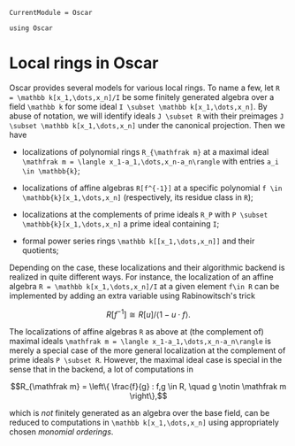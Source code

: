 ```@meta
CurrentModule = Oscar
```

```@setup oscar
using Oscar
```

# Local rings in Oscar

Oscar provides several models for various local rings. To name a few, let ``R = \mathbb k[x_1,\dots,x_n]/I`` be some finitely generated algebra over a field ``\mathbb k`` for some ideal ``I \subset \mathbb k[x_1,\dots,x_n]``. By abuse of notation, we will identify ideals ``J \subset R`` with their preimages 
``J \subset \mathbb k[x_1,\dots,x_n]`` under the canonical projection. Then we have


* localizations of polynomial rings ``R_{\mathfrak m}`` at a maximal ideal ``\mathfrak m = \langle x_1-a_1,\dots,x_n-a_n\rangle`` with entries ``a_i \in \mathbb{k}``;

* localizations of affine algebras ``R[f^{-1}]`` at a specific polynomial ``f \in \mathbb{k}[x_1,\dots,x_n]`` (respectively, its residue class in ``R``);

* localizations at the complements of prime ideals ``R_P`` with ``P \subset \mathbb{k}[x_1,\dots,x_n]`` a prime ideal containing ``I``;

* formal power series rings ``\mathbb k[[x_1,\dots,x_n]]`` and their quotients;

Depending on the case, these localizations and their algorithmic backend is realized in quite different ways. For instance, the localization of an affine algebra ``R = \mathbb k[x_1,\dots,x_n]/I`` at a given element ``f\in R`` can be implemented by adding an extra variable using Rabinowitsch's trick
```math
R[f^{-1}] \cong R[u]/\langle 1-u\cdot f\rangle.
```
The localizations of affine algebras ``R`` as above at (the complement of) maximal ideals ``\mathfrak m = \langle x_1-a_1,\dots,x_n-a_n\rangle`` is merely a special case of the more general localization at the complement of prime ideals ``P \subset R``. However, the maximal ideal case is special in the sense that in the backend, a lot of computations in 
```math
R_{\mathfrak m} = \left\{ \frac{f}{g} : f,g \in R, \quad g \notin \mathfrak m \right\},
```
which is *not* finitely generated as an algebra over the base field, can be reduced to computations 
in ``\mathbb k[x_1,\dots,x_n]`` using appropriately chosen *monomial orderings*.
